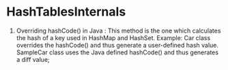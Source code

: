 # HashTablesInternals

1. Overriding hashCode() in Java : This method is the one which calculates the hash of a key used in HashMap and HashSet.
	Example: Car class overrides the hashCode() and thus generate a user-defined hash value.
		 SampleCar class uses the Java defined hashCode() and thus generates a diff value; 
